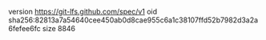 version https://git-lfs.github.com/spec/v1
oid sha256:82813a7a54640cee450ab0d8cae955c6a1c38107ffd52b7982d3a2a6fefee6fc
size 8846
